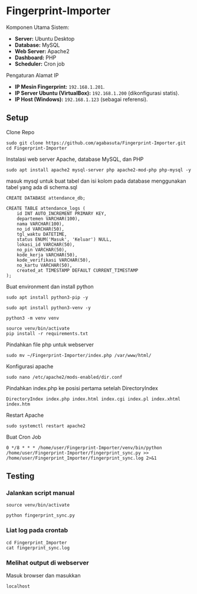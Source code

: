 # Fingerprint-Importer

Komponen Utama Sistem:

- **Server:** Ubuntu Desktop
- **Database:** MySQL
- **Web Server:** Apache2
- **Dashboard:** PHP
- **Scheduler:** Cron job

Pengaturan Alamat IP

- **IP Mesin Fingerprint:** `192.168.1.201`.
- **IP Server Ubuntu (VirtualBox):** `192.168.1.200` (dikonfigurasi statis).
- **IP Host (Windows):** `192.168.1.123` (sebagai referensi).

## Setup 

Clone Repo
```
sudo git clone https://github.com/agabasuta/Fingerprint-Importer.git
cd Fingerprint-Importer
```
Instalasi web server Apache, database MySQL, dan PHP
```
sudo apt install apache2 mysql-server php apache2-mod-php php-mysql -y
```

masuk mysql untuk buat tabel dan isi kolom pada database menggunakan tabel yang ada di schema.sql
```
CREATE DATABASE attendance_db;
```
```
CREATE TABLE attendance_logs (
	id INT AUTO_INCREMENT PRIMARY KEY,
	departemen VARCHAR(100),
	nama VARCHAR(100),
	no_id VARCHAR(50),
	tgl_waktu DATETIME,
	status ENUM('Masuk', 'Keluar') NULL,
	lokasi_id VARCHAR(50),
	no_pin VARCHAR(50),
	kode_kerja VARCHAR(50),
	kode_verifikasi VARCHAR(50),
	no_kartu VARCHAR(50),
	created_at TIMESTAMP DEFAULT CURRENT_TIMESTAMP
);
```

Buat environment dan install python

```
sudo apt install python3-pip -y
```
```
sudo apt install python3-venv -y
```
```
python3 -m venv venv

source venv/bin/activate
pip install -r requirements.txt
```
Pindahkan file php untuk webserver
```
sudo mv ~/Fingerprint-Importer/index.php /var/www/html/
```

Konfigurasi apache
```
sudo nano /etc/apache2/mods-enabled/dir.conf

```
Pindahkan index.php ke posisi pertama setelah DirectoryIndex
```
DirectoryIndex index.php index.html index.cgi index.pl index.xhtml index.htm
```

Restart Apache
```
sudo systemctl restart apache2
```
Buat Cron Job
```
0 */8 * * * /home/user/Fingerprint-Importer/venv/bin/python /home/user/Fingerprint-Importer/fingerprint_sync.py >> /home/user/Fingerprint_Importer/fingerprint_sync.log 2>&1
```

## Testing

### Jalankan script manual
```
source venv/bin/activate
```
```
python fingerprint_sync.py
```

### Liat log pada crontab
```
cd Fingerprint_Importer
cat fingerprint_sync.log
```

### Melihat output di webserver
Masuk browser dan masukkan
```
localhost
```
